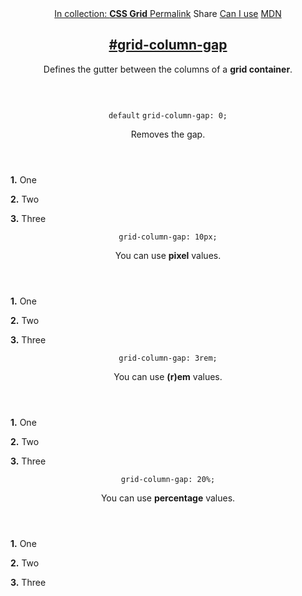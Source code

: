 <section id="grid-column-gap" class="property">
  <header class="property__header">
    <nav class="property__links">
      <a class="property__collection" href="/css-grid/">
        In collection: <strong>CSS Grid</strong>
      </a>
      <a class="property__links-direct" href="/property/grid-column-gap/" data-property-name="grid-column-gap"
        data-tooltip="Single page for this property">Permalink</a>
      <a class="property__share" data-tooltip="Share on Twitter or Facebook"
        data-property-name="grid-column-gap">Share</a>
      <a target="_blank" href="http://caniuse.com/#feat=css-grid" data-tooltip="See on Can I use..." rel="external">Can
        I use</a>
      <a target="_blank" href="https://developer.mozilla.org/en/docs/Web/CSS/grid-column-gap"
        data-tooltip="See on Mozilla Developer Network" rel="external">MDN</a>
    </nav>
    <h2 class="property__name">
      <a href="#grid-column-gap"><span>#</span>grid-column-gap</a>
    </h2>
    <div class="property__description">
      <p>Defines the gutter between the columns of a <strong>grid container</strong>.</p>
    </div>
  </header>
  <section class="example">
    <header class="example__header">
      <p class="example__name">
        <code class="example--default" data-tooltip="This is the property's default value">default</code>
        <code class="example--value" data-tooltip="Click to copy"
          data-clipboard-text="grid-column-gap: 0;">grid-column-gap: 0;</code>
      </p>
      <div class="example__description">
        <p>Removes the gap.</p>
      </div>
    </header>
    <aside class="example__preview">
      <div class="example__browser"><i></i><i></i><i></i></div>
      <div class="example__output">
        <div class="example__output-div grid-column-gap " id="grid-column-gap-0">
          <p class="block block--alpha"><strong>1.</strong> One</p>
          <p class="block block--beta"><strong>2.</strong> Two</p>
          <p class="block block--pink"><strong>3.</strong> Three</p>
        </div>
      </div>
    </aside>
  </section>
  <section class="example">
    <header class="example__header">
      <p class="example__name">
        <code class="example--value" data-tooltip="Click to copy"
          data-clipboard-text="grid-column-gap: 10px;">grid-column-gap: 10px;</code>
      </p>
      <div class="example__description">
        <p>You can use <strong>pixel</strong> values.</p>
      </div>
    </header>
    <aside class="example__preview">
      <div class="example__browser"><i></i><i></i><i></i></div>
      <div class="example__output">
        <div class="example__output-div grid-column-gap " id="grid-column-gap-10px">
          <p class="block block--alpha"><strong>1.</strong> One</p>
          <p class="block block--beta"><strong>2.</strong> Two</p>
          <p class="block block--pink"><strong>3.</strong> Three</p>
        </div>
      </div>
    </aside>
  </section>
  <section class="example">
    <header class="example__header">
      <p class="example__name">
        <code class="example--value" data-tooltip="Click to copy"
          data-clipboard-text="grid-column-gap: 3rem;">grid-column-gap: 3rem;</code>
      </p>
      <div class="example__description">
        <p>You can use <strong>(r)em</strong> values.</p>
      </div>
    </header>
    <aside class="example__preview">
      <div class="example__browser"><i></i><i></i><i></i></div>
      <div class="example__output">
        <div class="example__output-div grid-column-gap " id="grid-column-gap-3rem">
          <p class="block block--alpha"><strong>1.</strong> One</p>
          <p class="block block--beta"><strong>2.</strong> Two</p>
          <p class="block block--pink"><strong>3.</strong> Three</p>
        </div>
      </div>
    </aside>
  </section>
  <section class="example">
    <header class="example__header">
      <p class="example__name">
        <code class="example--value" data-tooltip="Click to copy"
          data-clipboard-text="grid-column-gap: 20%;">grid-column-gap: 20%;</code>
      </p>
      <div class="example__description">
        <p>You can use <strong>percentage</strong> values.</p>
      </div>
    </header>
    <aside class="example__preview">
      <div class="example__browser"><i></i><i></i><i></i></div>
      <div class="example__output">
        <div class="example__output-div grid-column-gap " id="grid-column-gap-20">
          <p class="block block--alpha"><strong>1.</strong> One</p>
          <p class="block block--beta"><strong>2.</strong> Two</p>
          <p class="block block--pink"><strong>3.</strong> Three</p>
        </div>
      </div>
    </aside>
  </section>
</section>
